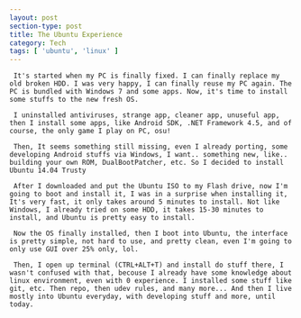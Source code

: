```yaml
---
layout: post
section-type: post
title: The Ubuntu Experience
category: Tech
tags: [ 'ubuntu', 'linux' ]
---
```


     It's started when my PC is finally fixed. I can finally replace my old broken HDD. I was very happy, I can finally reuse my PC again. The PC is bundled with Windows 7 and some apps. Now, it's time to install some stuffs to the new fresh OS.

     I uninstalled antiviruses, strange app, cleaner app, unuseful app, then I install some apps, like Android SDK, .NET Framework 4.5, and of course, the only game I play on PC, osu!

     Then, It seems something still missing, even I already porting, some developing Android stuffs via Windows, I want.. something new, like.. building your own ROM, DualBootPatcher, etc. So I decided to install Ubuntu 14.04 Trusty

     After I downloaded and put the Ubuntu ISO to my Flash drive, now I'm going to boot and install it, I was in a surprise when installing it, It's very fast, it only takes around 5 minutes to install. Not like Windows, I already tried on some HDD, it takes 15-30 minutes to install, and Ubuntu is pretty easy to install.

     Now the OS finally installed, then I boot into Ubuntu, the interface is pretty simple, not hard to use, and pretty clean, even I'm going to only use GUI over 25% only, lol.

     Then, I open up terminal (CTRL+ALT+T) and install do stuff there, I wasn't confused with that, becouse I already have some knowledge about linux environment, even with 0 experience. I installed some stuff like git, etc. Then repo, then udev rules, and many more... And then I live mostly into Ubuntu everyday, with developing stuff and more, until today.